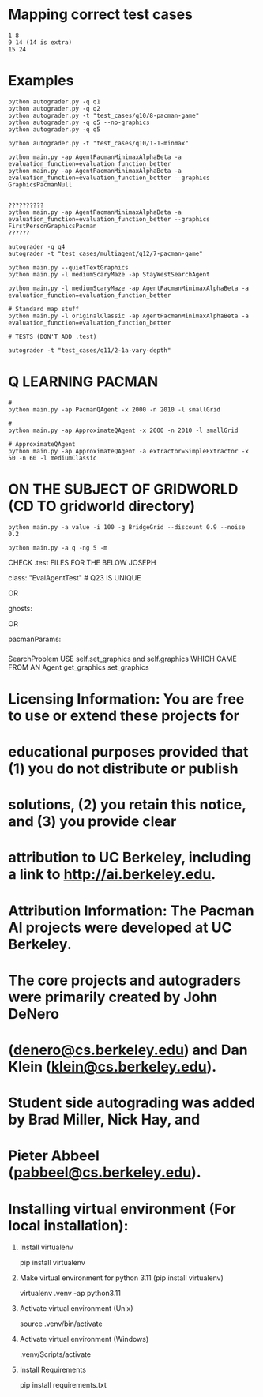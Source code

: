
# Mapping correct test cases
    1 8
    9 14 (14 is extra)
    15 24


# Examples
        
    python autograder.py -q q1
    python autograder.py -q q2
    python autograder.py -t "test_cases/q10/8-pacman-game"
    python autograder.py -q q5 --no-graphics
    python autograder.py -q q5

    python autograder.py -t "test_cases/q10/1-1-minmax"

    python main.py -ap AgentPacmanMinimaxAlphaBeta -a evaluation_function=evaluation_function_better
    python main.py -ap AgentPacmanMinimaxAlphaBeta -a evaluation_function=evaluation_function_better --graphics GraphicsPacmanNull
    
    
    ??????????
    python main.py -ap AgentPacmanMinimaxAlphaBeta -a evaluation_function=evaluation_function_better --graphics FirstPersonGraphicsPacman
    ??????

    autograder -q q4
    autograder -t "test_cases/multiagent/q12/7-pacman-game"

    python main.py --quietTextGraphics
    python main.py -l mediumScaryMaze -ap StayWestSearchAgent
    
    python main.py -l mediumScaryMaze -ap AgentPacmanMinimaxAlphaBeta -a evaluation_function=evaluation_function_better

    # Standard map stuff
    python main.py -l originalClassic -ap AgentPacmanMinimaxAlphaBeta -a evaluation_function=evaluation_function_better
    
    # TESTS (DON'T ADD .test)

    autograder -t "test_cases/q11/2-1a-vary-depth"
    
# Q LEARNING PACMAN
    
    # 
    python main.py -ap PacmanQAgent -x 2000 -n 2010 -l smallGrid 

    # 
    python main.py -ap ApproximateQAgent -x 2000 -n 2010 -l smallGrid 

    # ApproximateQAgent
    python main.py -ap ApproximateQAgent -a extractor=SimpleExtractor -x 50 -n 60 -l mediumClassic 


# ON THE SUBJECT OF GRIDWORLD (CD TO gridworld directory)

    python main.py -a value -i 100 -g BridgeGrid --discount 0.9 --noise 0.2

    python main.py -a q -ng 5 -m
    




CHECK .test FILES FOR THE BELOW JOSEPH

class: "EvalAgentTest"  # Q23 IS UNIQUE

OR

ghosts: 

OR

pacmanParams:

###

SearchProblem USE self.set_graphics and self.graphics WHICH CAME FROM 
AN Agent get_graphics set_graphics


# Licensing Information:  You are free to use or extend these projects for
# educational purposes provided that (1) you do not distribute or publish
# solutions, (2) you retain this notice, and (3) you provide clear
# attribution to UC Berkeley, including a link to http://ai.berkeley.edu.
# 
# Attribution Information: The Pacman AI projects were developed at UC Berkeley.
# The core projects and autograders were primarily created by John DeNero
# (denero@cs.berkeley.edu) and Dan Klein (klein@cs.berkeley.edu).
# Student side autograding was added by Brad Miller, Nick Hay, and
# Pieter Abbeel (pabbeel@cs.berkeley.edu).


# Installing virtual environment (For local installation):
   
   1. Install virtualenv
   
      
      pip install virtualenv

   2. Make virtual environment for python 3.11 (pip install virtualenv)
      
   
      virtualenv .venv -ap python3.11
   
   3. Activate virtual environment (Unix)

      
      source .venv/bin/activate

   3. Activate virtual environment (Windows)
   
      
      .venv/Scripts/activate

   4. Install Requirements
   
      
      pip install requirements.txt

